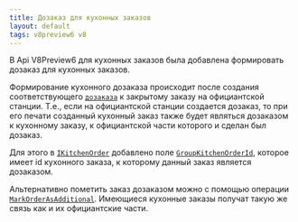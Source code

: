 ```yaml
---
title: Дозаказ для кухонных заказов
layout: default
tags: v8preview6 v8
---
```


В Api V8Preview6 для кухонных заказов была добавлена формировать дозаказ для кухонных заказов. 

Формирование кухонного дозаказа происходит после создания соответствующего [`дозаказа`](https://ru.iiko.help/articles/iikofront-8-0/topic-48/a/h2_1) к закрытому заказу на официантской станции. Т.е., если на официантской станции создается дозаказ, то при его печати созданный кухонный заказ также будет являться дозаказом к кухонному заказу, к официантской части которого и сделан был дозаказ.

Для этого в [`IKitchenOrder`](https://iiko.github.io/front.api.sdk/v8/html/T_Resto_Front_Api_Data_Kitchen_IKitchenOrder.htm) добавлено поле [`GroupKitchenOrderId`](https://iiko.github.io/front.api.sdk/v8/html/P_Resto_Front_Api_Data_Kitchen_IKitchenOrder_GroupKitchenOrderId.htm), которое имеет id кухонного заказа, к которому данный заказ является дозаказом.

Альтернативно пометить заказ дозаказом можно с помощью операции [`MarkOrderAsAdditional`](https://iiko.github.io/front.api.sdk/v8/html/M_Resto_Front_Api_Extensions_OperationServiceExtensions_MarkOrderAsAdditional.htm). Имеющиеся кухонные заказы получат такую же связь как и их официантские части.
